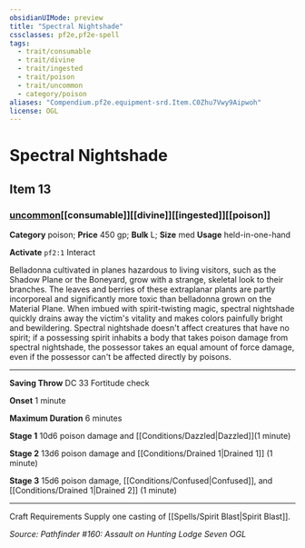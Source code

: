 ```yaml
---
obsidianUIMode: preview
title: "Spectral Nightshade"
cssclasses: pf2e,pf2e-spell
tags:
  - trait/consumable
  - trait/divine
  - trait/ingested
  - trait/poison
  - trait/uncommon
  - category/poison
aliases: "Compendium.pf2e.equipment-srd.Item.C0Zhu7Vwy9Aipwoh"
license: OGL
---
```

# Spectral Nightshade
## Item 13
### [uncommon](uncommon "Uncommon Rarity Trait")[[consumable]][[divine]][[ingested]][[poison]]

**Category** poison; 
**Price** 450 gp; 
**Bulk** L; **Size** med
**Usage** held-in-one-hand

**Activate** `pf2:1` Interact

Belladonna cultivated in planes hazardous to living visitors, such as the Shadow Plane or the Boneyard, grow with a strange, skeletal look to their branches. The leaves and berries of these extraplanar plants are partly incorporeal and significantly more toxic than belladonna grown on the Material Plane. When imbued with spirit-twisting magic, spectral nightshade quickly drains away the victim's vitality and makes colors painfully bright and bewildering. Spectral nightshade doesn't affect creatures that have no spirit; if a possessing spirit inhabits a body that takes poison damage from spectral nightshade, the possessor takes an equal amount of force damage, even if the possessor can't be affected directly by poisons.

* * *

**Saving Throw** DC 33 Fortitude check

**Onset** 1 minute

**Maximum Duration** 6 minutes

**Stage 1** 10d6 poison damage and [[Conditions/Dazzled|Dazzled]](1 minute)

**Stage 2** 13d6 poison damage and [[Conditions/Drained 1|Drained 1]] (1 minute)

**Stage 3** 15d6 poison damage, [[Conditions/Confused|Confused]], and [[Conditions/Drained 1|Drained 2]] (1 minute)

* * *

Craft Requirements Supply one casting of [[Spells/Spirit Blast|Spirit Blast]].

*Source: Pathfinder #160: Assault on Hunting Lodge Seven*
*OGL*